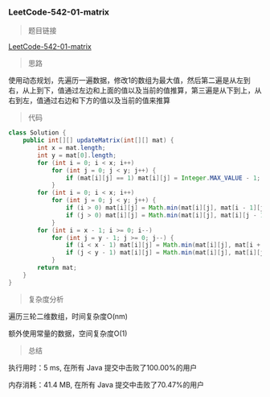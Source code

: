 ### LeetCode-542-01-matrix

> 题目链接

[LeetCode-542-01-matrix](https://leetcode-cn.com/problems/01-matrix/)

> 思路

使用动态规划，先遍历一遍数据，修改1的数组为最大值，然后第二遍是从左到右，从上到下，值通过左边和上面的值以及当前的值推算，第三遍是从下到上，从右到左，值通过右边和下方的值以及当前的值来推算

> 代码

```java
class Solution {
    public int[][] updateMatrix(int[][] mat) {
        int x = mat.length;
        int y = mat[0].length;
        for (int i = 0; i < x; i++)
            for (int j = 0; j < y; j++) {
                if (mat[i][j] == 1) mat[i][j] = Integer.MAX_VALUE - 1;
            }
        for (int i = 0; i < x; i++)
            for (int j = 0; j < y; j++) {
                if (i > 0) mat[i][j] = Math.min(mat[i][j], mat[i - 1][j] + 1);
                if (j > 0) mat[i][j] = Math.min(mat[i][j], mat[i][j - 1] + 1);
            }
        for (int i = x - 1; i >= 0; i--)
            for (int j = y - 1; j >= 0; j--) {
                if (i < x - 1) mat[i][j] = Math.min(mat[i][j], mat[i + 1][j] + 1);
                if (j < y - 1) mat[i][j] = Math.min(mat[i][j], mat[i][j + 1] + 1);
            }
        return mat;
    }
}
```

> 复杂度分析

遍历三轮二维数组，时间复杂度O(nm)

额外使用常量的数据，空间复杂度O(1)

> 总结

执行用时：5 ms, 在所有 Java 提交中击败了100.00%的用户

内存消耗：41.4 MB, 在所有 Java 提交中击败了70.47%的用户
